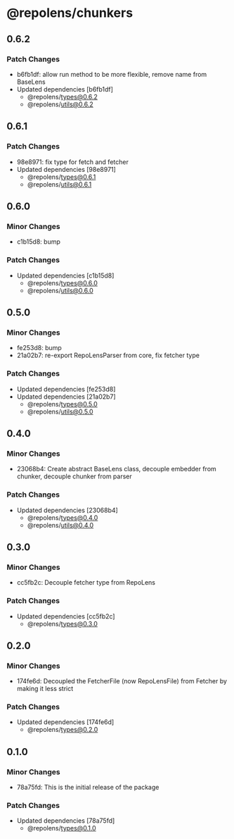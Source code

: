 # @repolens/chunkers

## 0.6.2

### Patch Changes

- b6fb1df: allow run method to be more flexible, remove name from BaseLens
- Updated dependencies [b6fb1df]
  - @repolens/types@0.6.2
  - @repolens/utils@0.6.2

## 0.6.1

### Patch Changes

- 98e8971: fix type for fetch and fetcher
- Updated dependencies [98e8971]
  - @repolens/types@0.6.1
  - @repolens/utils@0.6.1

## 0.6.0

### Minor Changes

- c1b15d8: bump

### Patch Changes

- Updated dependencies [c1b15d8]
  - @repolens/types@0.6.0
  - @repolens/utils@0.6.0

## 0.5.0

### Minor Changes

- fe253d8: bump
- 21a02b7: re-export RepoLensParser from core, fix fetcher type

### Patch Changes

- Updated dependencies [fe253d8]
- Updated dependencies [21a02b7]
  - @repolens/types@0.5.0
  - @repolens/utils@0.5.0

## 0.4.0

### Minor Changes

- 23068b4: Create abstract BaseLens class, decouple embedder from chunker, decouple chunker from parser

### Patch Changes

- Updated dependencies [23068b4]
  - @repolens/types@0.4.0
  - @repolens/utils@0.4.0

## 0.3.0

### Minor Changes

- cc5fb2c: Decouple fetcher type from RepoLens

### Patch Changes

- Updated dependencies [cc5fb2c]
  - @repolens/types@0.3.0

## 0.2.0

### Minor Changes

- 174fe6d: Decoupled the FetcherFile (now RepoLensFile) from Fetcher by making it less strict

### Patch Changes

- Updated dependencies [174fe6d]
  - @repolens/types@0.2.0

## 0.1.0

### Minor Changes

- 78a75fd: This is the initial release of the package

### Patch Changes

- Updated dependencies [78a75fd]
  - @repolens/types@0.1.0
